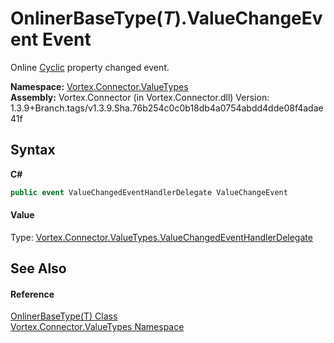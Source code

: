 # OnlinerBaseType(*T*).ValueChangeEvent Event
 

Online <a href="P_Vortex_Connector_ValueTypes_OnlinerBaseType_1_Cyclic.md">Cyclic</a> property changed event.

**Namespace:**&nbsp;<a href="N_Vortex_Connector_ValueTypes.md">Vortex.Connector.ValueTypes</a><br />**Assembly:**&nbsp;Vortex.Connector (in Vortex.Connector.dll) Version: 1.3.9+Branch.tags/v1.3.9.Sha.76b254c0c0b18db4a0754abdd4dde08f4adae41f

## Syntax

**C#**<br />
``` C#
public event ValueChangedEventHandlerDelegate ValueChangeEvent
```


#### Value
Type: <a href="T_Vortex_Connector_ValueTypes_ValueChangedEventHandlerDelegate.md">Vortex.Connector.ValueTypes.ValueChangedEventHandlerDelegate</a>

## See Also


#### Reference
<a href="T_Vortex_Connector_ValueTypes_OnlinerBaseType_1.md">OnlinerBaseType(T) Class</a><br /><a href="N_Vortex_Connector_ValueTypes.md">Vortex.Connector.ValueTypes Namespace</a><br />